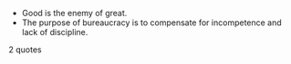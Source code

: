  - Good is the enemy of great.
 - The purpose of bureaucracy is to compensate for incompetence and lack of discipline.

2 quotes